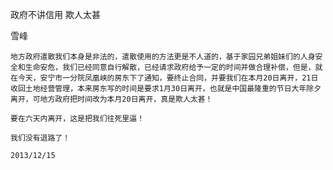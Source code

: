 政府不讲信用 欺人太甚

雪峰


    地方政府遣散我们本身是非法的，遣散使用的方法更是不人道的，基于家园兄弟姐妹们的人身安全和生命安危，我们已经同意自行解散，已经请求政府给予一定的时间并做合理补偿，但是，就在今天，安宁市一分院凤凰峡的房东下了通知，要终止合同，并要我们在本月20日离开，21日收回土地经营管理，本来房东写的时间是要求1月30日离开，也就是中国最隆重的节日大年除夕离开，可地方政府把时间改为本月20日离开，真是欺人太甚！

    要在六天内离开，这是把我们往死里逼！

    我们没有退路了！

    2013/12/15



